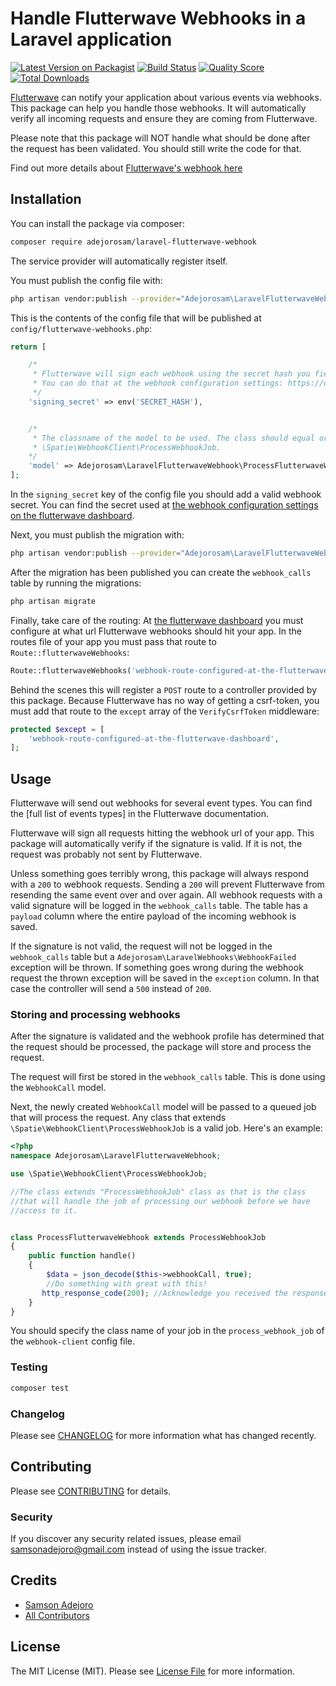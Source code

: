 # Handle Flutterwave Webhooks in a Laravel application

[![Latest Version on Packagist](https://img.shields.io/packagist/v/adejorosam/laravel-flutterwave-webhook.svg?style=flat-square)](https://packagist.org/packages/adejorosam/laravel-flutterwave-webhook)
[![Build Status](https://img.shields.io/travis/adejorosam/laravel-flutterwave-webhook/master.svg?style=flat-square)](https://travis-ci.org/adejorosam/laravel-flutterwave-webhook)
[![Quality Score](https://img.shields.io/scrutinizer/g/adejorosam/laravel-flutterwave-webhook.svg?style=flat-square)](https://scrutinizer-ci.com/g/adejorosam/laravel-flutterwave-webhook)
[![Total Downloads](https://img.shields.io/packagist/dt/adejorosam/laravel-flutterwave-webhook.svg?style=flat-square)](https://packagist.org/packages/adejorosam/laravel-flutterwave-webhook)

[Flutterwave](https://flutterwave.com/) can notify your application about various events via webhooks. This package can
help you handle those webhooks. It will automatically verify all incoming requests and ensure they are coming
from Flutterwave. 

Please note that this package will NOT handle what should be done after the request has been validated. You
should still write the code for that.

Find out more details about [Flutterwave's webhook here](https://developer.flutterwave.com/reference#webhook)

## Installation

You can install the package via composer:

```bash
composer require adejorosam/laravel-flutterwave-webhook
```

The service provider will automatically register itself.

You must publish the config file with:
```bash
php artisan vendor:publish --provider="Adejorosam\LaravelFlutterwaveWebhook\LaravelFlutterwaveWebhookServiceProvider" --tag="config"
```

This is the contents of the config file that will be published at `config/flutterwave-webhooks.php`:

```php
return [

    /*
     * Flutterwave will sign each webhook using the secret hash you fielded. 
     * You can do that at the webhook configuration settings: https://dashboard.flutterwave.com/account/webhooks.
     */
    'signing_secret' => env('SECRET_HASH'),


    /*
     * The classname of the model to be used. The class should equal or extend
     * \Spatie\WebhookClient\ProcessWebhookJob.
    */
    'model' => Adejorosam\LaravelFlutterwaveWebhook\ProcessFlutterwaveWebhookJobs::class,,
];

```

In the `signing_secret` key of the config file you should add a valid webhook secret. You can find the secret used at [the webhook configuration settings on the flutterwave dashboard](https://dashboard.flutterwave.com/account/webhooks).

Next, you must publish the migration with:
```bash
php artisan vendor:publish --provider="Adejorosam\LaravelFlutterwaveWebhook\LaravelFlutterwaveServiceProvider" --tag="migrations"
```

After the migration has been published you can create the `webhook_calls` table by running the migrations:

```bash
php artisan migrate
```

Finally, take care of the routing: At [the flutterwave dashboard](https://dashboard.flutterwave.com/account/webhooks) you must configure at what url Flutterwave webhooks should hit your app. In the routes file of your app you must pass that route to `Route::flutterwaveWebhooks`:

```php
Route::flutterwaveWebhooks('webhook-route-configured-at-the-flutterwave-dashboard');
```

Behind the scenes this will register a `POST` route to a controller provided by this package. Because Flutterwave has no way of getting a csrf-token, you must add that route to the `except` array of the `VerifyCsrfToken` middleware:

```php
protected $except = [
    'webhook-route-configured-at-the-flutterwave-dashboard',
];
```

## Usage

Flutterwave will send out webhooks for several event types. You can find the [full list of events types] in the Flutterwave documentation.

Flutterwave will sign all requests hitting the webhook url of your app. This package will automatically verify if the signature is valid. If it is not, the request was probably not sent by Flutterwave.

Unless something goes terribly wrong, this package will always respond with a `200` to webhook requests. Sending a `200` will prevent Flutterwave from resending the same event over and over again. All webhook requests with a valid signature will be logged in the `webhook_calls` table. The table has a `payload` column where the entire payload of the incoming webhook is saved.

If the signature is not valid, the request will not be logged in the `webhook_calls` table but a `Adejorosam\LaravelWebhooks\WebhookFailed` exception will be thrown.
If something goes wrong during the webhook request the thrown exception will be saved in the `exception` column. In that case the controller will send a `500` instead of `200`.

### Storing and processing webhooks

After the signature is validated and the webhook profile has determined that the request should be processed, the package will store and process the request.

The request will first be stored in the `webhook_calls` table. This is done using the `WebhookCall` model.

<!--Should you want to customize the table name or anything on the storage behavior, you can let the package use an alternative model. A webhook storing model can be specified in the `webhook_model`. Make sure you model extends `Spatie\WebhookClient\Models\WebhookCall`.-->

<!--You can change how the webhook is stored by overriding the `storeWebhook` method of `WebhookCall`. In the `storeWebhook` method you should return a saved model.-->

Next, the newly created `WebhookCall` model will be passed to a queued job that will process the request. Any class that extends `\Spatie\WebhookClient\ProcessWebhookJob` is a valid job. Here's an example:

```php
<?php
namespace Adejorosam\LaravelFlutterwaveWebhook;

use \Spatie\WebhookClient\ProcessWebhookJob;

//The class extends "ProcessWebhookJob" class as that is the class
//that will handle the job of processing our webhook before we have
//access to it.


class ProcessFlutterwaveWebhook extends ProcessWebhookJob
{
    public function handle()
    {
        $data = json_decode($this->webhookCall, true);
        //Do something with great with this!
       http_response_code(200); //Acknowledge you received the response
    }
}
```

You should specify the class name of your job in the `process_webhook_job` of the `webhook-client` config file.


### Testing

``` bash
composer test
```

### Changelog

Please see [CHANGELOG](CHANGELOG.md) for more information what has changed recently.

## Contributing

Please see [CONTRIBUTING](CONTRIBUTING.md) for details.

### Security

If you discover any security related issues, please email samsonadejoro@gmail.com instead of using the issue tracker.

## Credits

- [Samson Adejoro](https://github.com/adejorosam)
- [All Contributors](../../contributors)

## License

The MIT License (MIT). Please see [License File](LICENSE.md) for more information.
